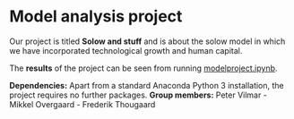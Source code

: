 # Model analysis project

Our project is titled **Solow and stuff** and is about the solow model in which we have incorporated technological growth and human capital.

The **results** of the project can be seen from running [modelproject.ipynb](modelproject.ipynb).

**Dependencies:** Apart from a standard Anaconda Python 3 installation, the project requires no further packages.
**Group members:** Peter Vilmar - Mikkel Overgaard - Frederik Thougaard
